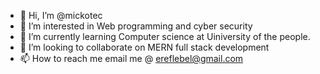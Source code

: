 - 👋 Hi, I’m @mickotec
- 👀 I’m interested in Web programming and cyber security
- 🌱 I’m currently learning Computer science at Uiniversity of the people.
- 💞️ I’m looking to collaborate on MERN full stack development
- 📫 How to reach me email me @ ereflebel@gmail.com

<!---
mickotec/mickotec is a ✨ special ✨ repository because its `README.md` (this file) appears on your GitHub profile.
You can click the Preview link to take a look at your changes.
--->
